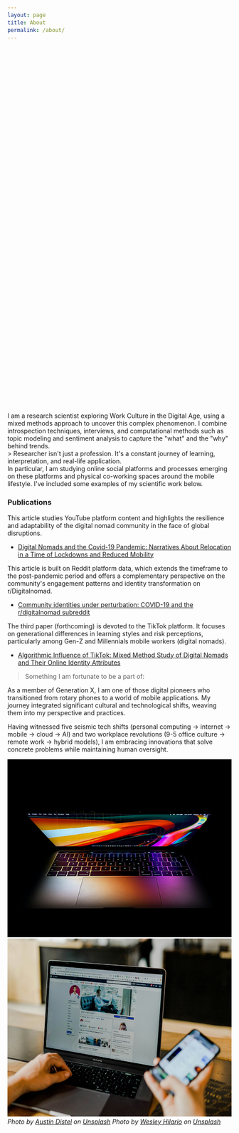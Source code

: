 ```yaml
---
layout: page
title: About
permalink: /about/
---
```

<div style="background-image: url('/images/03-1.jpg'); background-size: contain; background-position: center; height: 800px; margin-bottom: 20px; background-repeat: no-repeat;">
</div>
I am a research scientist exploring Work Culture in the Digital Age, using a mixed methods approach to uncover this complex phenomenon. I combine introspection techniques, interviews, and computational methods such as topic modeling and sentiment analysis to capture the "what" and the "why" behind trends.
<div>
> Researcher isn't just a profession. It's a constant journey of learning, interpretation, and real-life application.
</div>
In particular, I am studying online social platforms and processes emerging on these platforms and physical co-working spaces around the mobile lifestyle. I've included some examples of my scientific work below.

<div class="publications">
    <h3>Publications</h3>
This article studies YouTube platform content and highlights the resilience and adaptability of the digital nomad community in the face of global disruptions. 
    <ul>
      <li><a href="https://journals.sagepub.com/doi/full/10.1177/20563051221084958" target="_blank">Digital Nomads and the Covid-19 Pandemic: Narratives About Relocation in a Time of Lockdowns and Reduced Mobility </a></li>
    </ul>

This article is built on Reddit platform data, which extends the timeframe to the post-pandemic period and offers a complementary perspective on the community's engagement patterns and identity transformation on r/Digitalnomad.
    <ul>
      <li><a href="https://firstmonday.org/ojs/index.php/fm/article/view/12725/10744" target="_blank">Community identities under perturbation: COVID-19 and the r/digitalnomad subreddit</a></li>
  </ul>
  The third paper (forthcoming) is devoted to the TikTok platform. It focuses on generational differences in learning styles and risk perceptions, particularly among Gen-Z and Millennials mobile workers (digital nomads).
   <ul>
      <li><a href="https://www.dpublication.com/wp-content/uploads/2023/05/W29-837.pdf" target="_blank">Algorithmic Influence of TikTok: Mixed Method
Study of Digital Nomads and Their Online Identity Attributes</a></li>
    </ul>
  </div>
  
> Something I am fortunate to be a part of: 

As a member of Generation X, I am one of those digital pioneers who transitioned from rotary phones to a world of mobile applications. My journey integrated significant cultural and technological shifts, weaving them into my perspective and practices.

Having witnessed five seismic tech shifts (personal computing → internet → mobile → cloud → AI) and two workplace revolutions (9-5 office culture → remote work → hybrid models), I am embracing innovations that solve concrete problems while maintaining human oversight.
 
<div class="gallery-box">
  <div class="gallery">
      <img src="/images/05-2.jpg" style="height: 400px; width: 600px;">
      <img src="/images/05-1.jpg" style="height: 400px; width: 600px;">
    </div>
  </div>  
  <div class="gallery-box">
  <div class="gallery">
      <em>Photo by <a href="https://unsplash.com/@austindistel?utm_content=creditCopyText&utm_medium=referral&utm_source=unsplash">Austin Distel</a> on <a href="https://unsplash.com/photos/person-using-both-laptop-and-smartphone-tLZhFRLj6nY?utm_content=creditCopyText&utm_medium=referral&utm_source=unsplash">Unsplash</a></em>
      <em>Photo by <a href="https://unsplash.com/@wesley_squared?utm_content=creditCopyText&utm_medium=referral&utm_source=unsplash">Wesley Hilario</a> on <a href="https://unsplash.com/photos/person-holding-black-rotary-telephone-CNSH-JGEwtI?utm_content=creditCopyText&utm_medium=referral&utm_source=unsplash">Unsplash</a></em>
</div>
 </div> 
